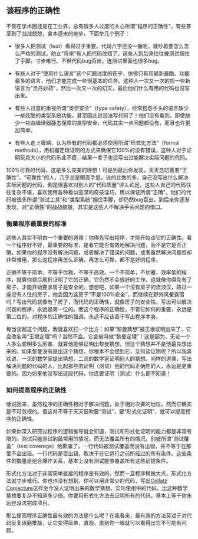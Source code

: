 　　 

## 谈程序的正确性

不管在学术圈还是在工业界，总有很多人过度的关心所谓“程序的正确性”，有些甚至到了战战兢兢，舍本逐末的地步。下面举几个例子：

  * 很多人把测试（test）看得过于重要。代码八字还没一撇呢，就吵着要怎么怎么严格的测试，防止“将来”有人把代码改错了。这些人到后来往往被测试捆住了手脚，寸步难行。不但代码bug百出，连测试里面也很多bug。

  * 有些人对于“使用什么语言”这个问题过度的在乎，仿佛只有用最新最酷，功能最多的语言，他们才能完成一些很基本的任务。这种人一次又一次的视一些新语言为“灵丹妙药”，然后一次又一次的幻灭，最后他们什么有用的代码也没写出来。

  * 有些人过度的重视所谓“类型安全”（type safety），经常抱怨手头的语言缺少一些炫酷的类型系统功能，甚至因此说没法写代码了！他们没有看到，即使缺少一些由编译器静态保障的类型安全，代码其实一点问题都没有，而且也许更加简单。

  * 有些人走上极端，认为所有的代码都必须使用所谓“形式化方法”（formal methods），用机器定理证明的方式来确保它100%的没有错误。这种人对于证明玩具大小的代码乐此不疲，结果一辈子也没写出过能解决实际问题的代码。

100%可靠的代码，这是多么完美的理想！可是到最后你发现，天天念叨着要“正确性”，“可靠性”的人，几乎总是眼高手低，说的比做的多。自己没写出什么解决实际问题的代码，倒是很喜欢对别人的“代码质量”评头论足。这些人自己的代码往往复杂不堪，喜欢使用各种看似高深的奇技淫巧，用以保证所谓“正确”。他们的代码被很多所谓“测试工具”和“类型系统”捆住手脚，却仍然bug百出。到后来你逐渐发现，对“正确性”的战战兢兢，其实是这些人不解决手头问题的借口。

### 衡量程序最重要的标准

这些人其实不明白一个重要的道理：你得先写出程序，才能开始谈它的正确性。看一个程序好不好，最重要的标准，是看它能否有效地解决问题，而不是它是否正确。如果你的程序没有解决问题，或者解决了错误的问题，或者虽然解决问题但却非常难用，那么这程序再怎么正确，再怎么可靠，都不是好的程序。

正确不等于简单，不等于优雅，不等于高效。一个不简单，不优雅，效率低的程序，就算你费尽周折证明了它的正确，它仍然不会很好的工作。这就像你得先有了房子，才能开始要求房子是安全的。想想吧，如果一个没有房子的流浪汉，路过一座没有人住的房子，他会因为这房子“不是100%安全”，而继续在野外风餐露宿吗？写出代码就像有了房子，而代码的正确性，就像房子的安全性。写出可以解决问题的程序，永远是第一位的。而这个程序的正确性，不管它如何的重要，永远是第二位的。对程序的正确性的强调，永远不应该高于写出程序本身。

每当谈起这个问题，我就喜欢打一个比方：如果“黎曼猜想”被王垠证明出来了，它会改名叫“王垠定理”吗？当然不会。它会被叫做“黎曼定理”！这是因为，无论一个人多么聪明多么厉害，就算他能够证明出黎曼猜想，但这个猜想并不是他最先想出来的。如果黎曼没有提出这个猜想，你根本不会想到它，又何谈证明呢？所以我喜欢说，一流的数学家提出猜想，二流的数学家证明别人的猜想。同样的道理，写出解决问题的代码的人，比起那些去证明（测试）他的代码正确性的人，永远是更重要的。因为如果他没写出这段代码，你连要证明（测试）什么都不知道！

### 如何提高程序的正确性

话说回来，虽然程序的正确性相对于解决问题，处于相对次要的地位，然而它确实是不可忽视的。但这并不等于天天鼓吹要“测试”，要“形式化证明”，就可以提高程序的正确性。

如果你深入研究过程序的逻辑推导就会知道，测试和形式化证明的能力都是非常有限的。测试只能测试到最常用的情况，而无法覆盖所有的情况。别被所谓“测试覆盖”（test coverage）给欺骗了。一行代码被测试覆盖而没有出错，并不等于在那里不会出错。一行代码是否出错，取决于在它运行之前所经过的所有条件。这些条件的数量是组合爆炸关系，基本上没有测试能够覆盖所有这些前提条件。

形式化方法对于非常简单直接的程序是有效的，然而一旦程序稍微大点，形式化方法就寸步难行。你也许没有想到，你可以用非常少的代码，写出[Collatz Conjecture](https://en.wikipedia.org/wiki/Collatz_conjecture)这样至今没人证明出来的数学猜想。实际使用中的代码，比这种数学猜想要复杂不知道多少倍。你要用形式化方法去证明所有的代码，基本上等于你永远也没法完成项目。

那么提高程序正确性最有效的方法是什么呢？在我看来，最有效的方法莫过于对代码反复琢磨推敲，让它变得简单，直观，直到你一眼就可以看得出它不可能有问题。
